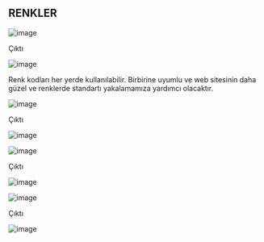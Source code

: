  <h2> RENKLER </h2> 
  
  ![image](https://user-images.githubusercontent.com/86782430/153959033-a18e8d16-ac5c-4efa-9c1f-5ef4d26168e4.png)

  <p><bold> Çıktı</bold></p>
  
  ![image](https://user-images.githubusercontent.com/86782430/153959181-5644eaec-d36a-49bb-a595-6a0360ad5756.png)
  
  <p> Renk kodları her yerde kullanılabilir. Birbirine uyumlu ve web sitesinin daha güzel ve renklerde standartı yakalamamıza yardımcı olacaktır. </p> 
  
  ![image](https://user-images.githubusercontent.com/86782430/153959575-df4e4a11-bed2-4d71-bbfd-26437d6c0996.png) 
  
   <p><bold> Çıktı </bold></p> 
  
  ![image](https://user-images.githubusercontent.com/86782430/153959744-adbbce6e-b47d-459c-86f9-178b9d6afeb3.png)

  
  ![image](https://user-images.githubusercontent.com/86782430/153959639-7729feec-af32-447b-9eca-6af0ba361c78.png) 
  
 <p><bold> Çıktı</bold></p> 
  
 ![image](https://user-images.githubusercontent.com/86782430/153959802-57adaab9-5030-4178-bb66-4ae20aeaadd1.png) 
  
  ![image](https://user-images.githubusercontent.com/86782430/153959874-47a09230-c080-45de-8a9a-b0a8a4c485cd.png) 
  
  <p><bold> Çıktı</bold></p> 
  
  ![image](https://user-images.githubusercontent.com/86782430/153959956-98df1f4c-e180-4d83-8b48-7733c447853d.png)
